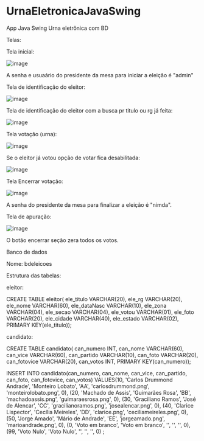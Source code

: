 # UrnaEletronicaJavaSwing
App Java Swing Urna eletrônica com BD


Telas:


Tela inicial:

![image](https://user-images.githubusercontent.com/85845319/137444492-7a4177d2-ce84-4e71-827b-767de52f6e50.png)

A senha e usuaário do presidente da mesa para iniciar a eleição é "admin"


Tela de identificação do eleitor:

![image](https://user-images.githubusercontent.com/85845319/137444729-dedcf921-f24f-4237-90e3-2607e6c319f7.png)


Tela de identificação do eleitor com a busca pr titulo ou rg já feita:

![image](https://user-images.githubusercontent.com/85845319/137446822-55b4cfa5-96d4-4969-b228-dad2c1d3b0cb.png)


Tela votação (urna):

![image](https://user-images.githubusercontent.com/85845319/137446895-744c975a-cacc-4c7d-acdd-db6076614644.png)



Se o eleitor já votou opção de votar fica desabilitada:


![image](https://user-images.githubusercontent.com/85845319/137446672-b7b61cac-d076-4313-8d29-78b4971241fc.png)




Tela Encerrar votação:

![image](https://user-images.githubusercontent.com/85845319/137445504-bc8137e3-d785-4ac0-bc03-e84c0aa83f29.png)

A senha do presidente da mesa para finalizar a eleição é "nimda".


Tela de apuração:

![image](https://user-images.githubusercontent.com/85845319/137445669-7168fda7-bf5c-41bc-8bfd-f3e2204b5bd2.png)


O botão encerrar seção zera todos os votos.








Banco de dados

Nome: bdeleicoes

Estrutura das tabelas:

eleitor:

CREATE TABLE eleitor(
ele_titulo        VARCHAR(20),
ele_rg             VARCHAR(20),
ele_nome        VARCHAR(60),
ele_dataNasc   VARCHAR(10),
ele_zona          VARCHAR(04),
ele_secao         VARCHAR(04),
ele_votou         VARCHAR(01),
ele_foto           VARCHAR(20),
ele_cidade       VARCHAR(40),
ele_estado       VARCHAR(02),
PRIMARY KEY(ele_titulo));


candidato:

CREATE TABLE candidato(
can_numero   INT,
can_nome     VARCHAR(60),
can_vice     VARCHAR(60),
can_partido  VARCHAR(10),
can_foto     VARCHAR(20),
can_fotovice VARCHAR(20),
can_votos    INT,
PRIMARY KEY(can_numero));


INSERT INTO candidato(can_numero, can_nome, can_vice, can_partido, can_foto, can_fotovice, can_votos)
VALUES(10, 'Carlos Drummond Andrade', 'Monteiro Lobato', 'AA', 'carlosdrummond.png', 'monteirolobato.png', 0),
             (20, 'Machado de Assis', 'Guimarães Rosa', 'BB', 'machadoassis.png', 'guimaraesrosa.png', 0),
             (30, 'Graciliano Ramos', 'José de Alencar', 'CC', 'gracilianoramos.png', 'josealencar.png', 0),
             (40, 'Clarice Lispector', 'Cecília Meireles', 'DD', 'clarice.png', 'ceciliameireles.png', 0),
             (50, 'Jorge Amado', 'Mário de Andrade', 'EE', 'jorgeamado.png', 'marioandrade.png', 0),
             (0,  'Voto em branco', 'Voto em branco', '', '', '', 0),
             (99, 'Voto Nulo', 'Voto Nulo', '', '', '',  0) ;






